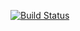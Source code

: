 [![Build Status](https://travis-ci.org/Wencelsav/lab09.svg?branch=master)](https://travis-ci.org/Wencelsav/lab09)
